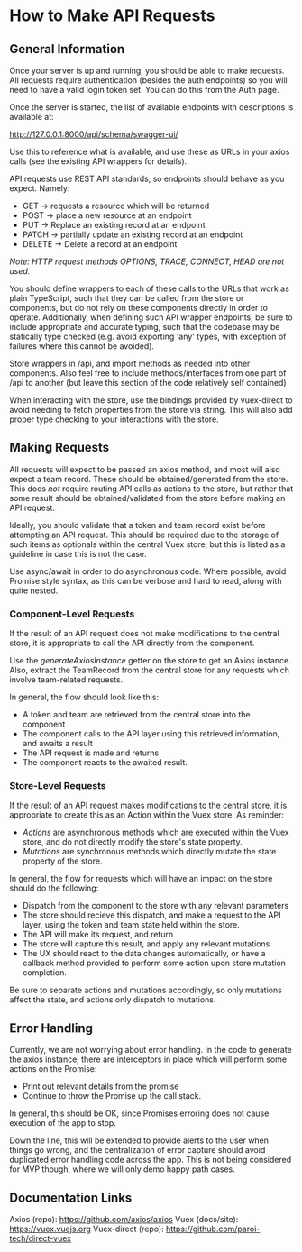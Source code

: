 # How to Make API Requests

## General Information
Once your server is up and running, you should be able to make requests.
All requests require authentication (besides the auth endpoints) so you will 
need to have a valid login token set. You can do this from the Auth page.

Once the server is started, the list of available endpoints with descriptions
is available at:

http://127.0.0.1:8000/api/schema/swagger-ui/ 

Use this to reference what is available, and use these as URLs in your axios
calls (see the existing API wrappers for details).

API requests use REST API standards, so endpoints should behave as you expect.
Namely:

* GET -> requests a resource which will be returned
* POST -> place a new resource at an endpoint
* PUT -> Replace an existing record at an endpoint
* PATCH -> partially update an existing record at an endpoint
* DELETE -> Delete a record at an endpoint

*Note: HTTP request methods OPTIONS, TRACE, CONNECT, HEAD are not used.*

You should define wrappers to each of these calls to the URLs that work as
plain TypeScript, such that they can be called from the store or components,
but do not rely on these components directly in order to operate. Additionally,
when defining such API wrapper endpoints, be sure to include appropriate and 
accurate typing, such that the codebase may be statically type checked (e.g.
avoid exporting 'any' types, with exception of failures where this cannot be 
avoided).

Store wrappers in /api, and import methods as needed into other components.
Also feel free to include methods/interfaces from one part of /api to another
(but leave this section of the code relatively self contained)

When interacting with the store, use the bindings provided by vuex-direct to
avoid needing to fetch properties from the store via string. This will also
add proper type checking to your interactions with the store.

## Making Requests
All requests will expect to be passed an axios method, and most will also expect
a team record. These should be obtained/generated from the store. This does 
*not* require routing API calls as actions to the store, but rather that some
result should be obtained/validated from the store before making an API request.

Ideally, you should validate that a token and team record exist before
attempting an API request. This should be required due to the storage of such
items as optionals within the central Vuex store, but this is listed as a 
guideline in case this is not the case.

Use async/await in order to do asynchronous code. Where possible, avoid Promise
style syntax, as this can be verbose and hard to read, along with quite nested.

### Component-Level Requests
If the result of an API request does not make modifications to the central
store, it is appropriate to call the API directly from the component.

Use the *generateAxiosInstance* getter on the store to get an Axios instance.
Also, extract the TeamRecord from the central store for any requests which 
involve team-related requests.

In general, the flow should look like this:
* A token and team are retrieved from the central store into the component
* The component calls to the API layer using this retrieved information, and
awaits a result
* The API request is made and returns
* The component reacts to the awaited result.

### Store-Level Requests
If the result of an API request makes modifications to the central store, it is
appropriate to create this as an Action within the Vuex store. As reminder:

* *Actions* are asynchronous methods which are executed within the Vuex store,
and do not directly modify the store's state property.
* *Mutations* are synchronous methods which directly mutate the state property
of the store.

In general, the flow for requests which will have an impact on the store should
do the following:

* Dispatch from the component to the store with any relevant parameters
* The store should recieve this dispatch, and make a request to the API layer,
using the token and team state held within the store.
* The API will make its request, and return
* The store will capture this result, and apply any relevant mutations
* The UX should react to the data changes automatically, or have a callback
method provided to perform some action upon store mutation completion.

Be sure to separate actions and mutations accordingly, so only mutations affect
the state, and actions only dispatch to mutations.

## Error Handling
Currently, we are not worrying about error handling. In the code to generate
the axios instance, there are interceptors in place which will perform some 
actions on the Promise:

* Print out relevant details from the promise
* Continue to throw the Promise up the call stack.

In general, this should be OK, since Promises erroring does not cause execution
of the app to stop. 

Down the line, this will be extended to provide alerts to the user when things
go wrong, and the centralization of error capture should avoid duplicated
error handling code across the app. This is not being considered for MVP
though, where we will only demo happy path cases.

## Documentation Links
Axios (repo): https://github.com/axios/axios
Vuex (docs/site): https://vuex.vuejs.org 
Vuex-direct (repo): https://github.com/paroi-tech/direct-vuex
